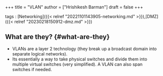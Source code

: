 +++
title = "VLAN"
author = ["Hrishikesh Barman"]
draft = false
+++

tags
: [Networking]({{< relref "20221101143905-networking.md" >}}),[DMZ]({{< relref "20230218150912-dmz.md" >}})


## What are they? {#what-are-they}

-   VLANs are a layer 2 technology (they break up a broadcast domain into separate logical networks).
-   Its essentially a way to take physical switches and divide them into multiple virtual switches (very simplified). A VLAN can also span switches if needed.

